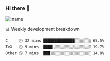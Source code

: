 ### Hi there 👋

<!--
**lv2020/lv2020** is a ✨ _special_ ✨ repository because its `README.md` (this file) appears on your GitHub profile.

Here are some ideas to get you started:

- 🔭 I’m currently working on ...
- 🌱 I’m currently learning ...
- 👯 I’m looking to collaborate on ...
- 🤔 I’m looking for help with ...
- 💬 Ask me about ...
- 📫 How to reach me: ...
- 😄 Pronouns: ...
- ⚡ Fun fact: ...
-->
![:name](https://count.getloli.com/get/@:lv2020)
 <!-- waka-box start -->
📊 Weekly development breakdown
```text
C     🕓 32 mins █████████████▊░░░░░░░ 65.5%
TeX   🕓 9 mins  ████▏░░░░░░░░░░░░░░░░ 19.7%
Other 🕓 7 mins  ███░░░░░░░░░░░░░░░░░░ 14.8%
```
<!-- Powered by https://github.com/YouEclipse/waka-box-go . -->
<!-- waka-box end -->
